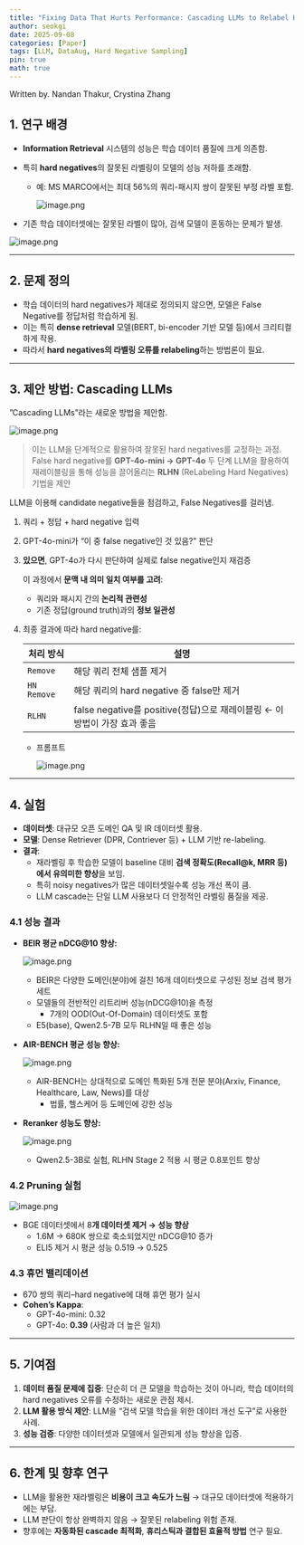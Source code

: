 ```yaml
---
title: "Fixing Data That Hurts Performance: Cascading LLMs to Relabel Hard Negatives for Robust Information Retrieval"
author: seokgi
date: 2025-09-08
categories: [Paper]
tags: [LLM, DataAug, Hard Negative Sampling]
pin: true
math: true
---
```

Written by. Nandan Thakur, Crystina Zhang

## 1. 연구 배경

- **Information Retrieval** 시스템의 성능은 학습 데이터 품질에 크게 의존함.
- 특히 **hard negatives**의 잘못된 라벨링이 모델의 성능 저하를 초래함.
    - 예: MS MARCO에서는 최대 56%의 쿼리-패시지 쌍이 잘못된 부정 라벨 포함.
        
        ![image.png](https://seokilee0412.github.io/assets/img/Fixing/image.png)
        
- 기존 학습 데이터셋에는 잘못된 라벨이 많아, 검색 모델이 혼동하는 문제가 발생.

![image.png](https://seokilee0412.github.io/assets/img/Fixing/image1.png)

---

## 2. 문제 정의

- 학습 데이터의 hard negatives가 제대로 정의되지 않으면, 모델은 False Negative를 정답처럼 학습하게 됨.
- 이는 특히 **dense retrieval** 모델(BERT, bi-encoder 기반 모델 등)에서 크리티컬하게 작용.
- 따라서 **hard negatives의 라벨링 오류를 relabeling**하는 방법론이 필요.

---

## 3. 제안 방법: Cascading LLMs
”Cascading LLMs”라는 새로운 방법을 제안함.

![image.png](https://seokilee0412.github.io/assets/img/Fixing/image2.png)

> 이는 LLM을 단계적으로 활용하여 잘못된 hard negatives를 교정하는 과정.
False hard negative를 **GPT-4o-mini → GPT-4o** 두 단계 LLM을 활용하여 재레이블링을 통해 성능을 끌어올리는 **RLHN** (ReLabeling Hard Negatives) 기법을 제안
> 

LLM을 이용해 candidate negative들을 점검하고, False Negatives를 걸러냄.

1. 쿼리 + 정답 + hard negative 입력
2. GPT-4o-mini가 “이 중 false negative인 것 있음?” 판단
3. **있으면**, GPT-4o가 다시 판단하여 실제로 false negative인지 재검증
    
    이 과정에서 **문맥 내 의미 일치 여부를 고려**:
    
    - 쿼리와 패시지 간의 **논리적 관련성**
    - 기존 정답(ground truth)과의 **정보 일관성**
4. 최종 결과에 따라 hard negative를:
    
    
    | 처리 방식 | 설명 |
    | --- | --- |
    | `Remove` | 해당 쿼리 전체 샘플 제거 |
    | `HN Remove` | 해당 쿼리의 hard negative 중 false만 제거 |
    | `RLHN` | false negative를 positive(정답)으로 재레이블링 ← 이 방법이 가장 효과 좋음 |
    - 프롬프트
        
        ![image.png](https://seokilee0412.github.io/assets/img/Fixing/image3.png)
        

---

## 4. 실험

- **데이터셋**: 대규모 오픈 도메인 QA 및 IR 데이터셋 활용.
- **모델**: Dense Retriever (DPR, Contriever 등) + LLM 기반 re-labeling.
- **결과**:
    - 재라벨링 후 학습한 모델이 baseline 대비 **검색 정확도(Recall@k, MRR 등)에서 유의미한 향상**을 보임.
    - 특히 noisy negatives가 많은 데이터셋일수록 성능 개선 폭이 큼.
    - LLM cascade는 단일 LLM 사용보다 더 안정적인 라벨링 품질을 제공.

### 4.1 성능 결과

- **BEIR 평균 nDCG@10 향상:**
    
    ![image.png](https://seokilee0412.github.io/assets/img/Fixing/image4.png)
    
    - BEIR은 다양한 도메인(분야)에 걸친 16개 데이터셋으로 구성된 정보 검색 평가 세트
    - 모델들의 전반적인 리트리버 성능(nDCG@10)을 측정
        - 7개의 OOD(Out-Of-Domain) 데이터셋도 포함
    - E5(base), Qwen2.5-7B 모두 RLHN일 때 좋은 성능
- **AIR-BENCH 평균 성능 향상:**
    
    ![image.png](https://seokilee0412.github.io/assets/img/Fixing/image5.png)
    
    - AIR-BENCH는 상대적으로 도메인 특화된 5개 전문 분야(Arxiv, Finance, Healthcare, Law, News)를 대상
        - 법률, 헬스케어 등 도메인에 강한 성능
- **Reranker 성능도 향상:**
    
    ![image.png](https://seokilee0412.github.io/assets/img/Fixing/image6.png)
    
    - Qwen2.5-3B로 실험, RLHN Stage 2 적용 시 평균 0.8포인트 향상

### 4.2 **Pruning 실험**

![image.png](https://seokilee0412.github.io/assets/img/Fixing/image7.png)

- BGE 데이터셋에서 8**개 데이터셋 제거 → 성능 향상**
    - 1.6M → 680K 쌍으로 축소되었지만 nDCG@10 증가
    - ELI5 제거 시 평균 성능 0.519 → 0.525

### 4.3 **휴먼 밸리데이션**

- 670 쌍의 쿼리–hard negative에 대해 휴먼 평가 실시
- **Cohen’s Kappa**:
    - GPT-4o-mini: 0.32
    - GPT-4o: **0.39** (사람과 더 높은 일치)

---

## 5. 기여점

1. **데이터 품질 문제에 집중**: 단순히 더 큰 모델을 학습하는 것이 아니라, 학습 데이터의 hard negatives 오류를 수정하는 새로운 관점 제시.
2. **LLM 활용 방식 제안**: LLM을 “검색 모델 학습을 위한 데이터 개선 도구”로 사용한 사례.
3. **성능 검증**: 다양한 데이터셋과 모델에서 일관되게 성능 향상을 입증.

---

## 6. 한계 및 향후 연구

- LLM을 활용한 재라벨링은 **비용이 크고 속도가 느림** → 대규모 데이터셋에 적용하기에는 부담.
- LLM 판단이 항상 완벽하지 않음 → 잘못된 relabeling 위험 존재.
- 향후에는 **자동화된 cascade 최적화**, **휴리스틱과 결합된 효율적 방법** 연구 필요.